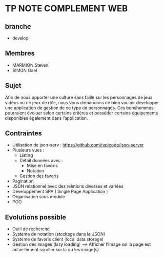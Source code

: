 # TP NOTE COMPLEMENT WEB

## branche

- develop

## Membres

- MARMION Steven
- SIMON Gael

## Sujet

Afin de nous apporter une culture sans faille sur les personnages de jeux vidéos ou de jeux de rôle, nous vous demandons de bien vouloir développer une application de 
gestion de ce type de personnages. Ces bonshommes pourraient évoluer selon certains critères et posséder certains équipements disponibles également dans l’application.

## Contraintes

- Utilisation de json-serv : <https://github.com/typicode/json-server>
- Plusieurs vues : 
  - Listing
  - Détail données avec :
    - Mise en favoris
    - Notation
  - Gestion des favoris
- Pagination
- JSON relationnel avec des relations diverses et variées
- Développement SPA ( Single Page Application )
- Organisation sous module
- POO

## Evolutions possible

- Outil de recherche
- Système de notation (stockage dans le JSON)
- Système de favoris client (local data storage)
- Gestion des images (lazy loading) ==> Afficher l'image ssi la page est actuellement scroller sur la ou les image(s)